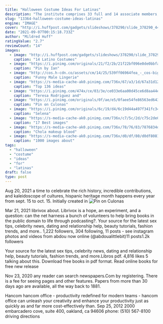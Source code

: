 ```yaml
---
title: "Halloween Costume Ideas For Latinas"
description: "The institute comprises 33 full and 14 associate members, with 16 affiliate members from departments within the university of cape town, and 17 adjunct members based nationally or"
slug: "13364-halloween-costume-ideas-latinas"
engine: "IMAGE"
cover: "http://i.huffpost.com/gadgets/slideshows/378290/slide_378290_4461550_free.jpg"
date: "2021-09-07T00:15:18.733Z"
author: "Mildred Huff"
ratingValue: "2.7"
reviewCount: "14"
images:
  - image: "http://i.huffpost.com/gadgets/slideshows/378290/slide_378290_4461550_free.jpg"
    caption: "14 Latino Costumes"
  - image: "https://i.pinimg.com/originals/21/f2/2b/21f22bf096e0de0bbfaae182c3d78789.jpg"
    caption: "Pin by Ian"
  - image: "http://cos.h-cdn.co/assets/cm/14/25/539ff06964fea_-_cos-biggest-show-on-earth-mdn-24852347.jpg"
    caption: "Funny Male Lingerie"
  - image: "https://s-media-cache-ak0.pinimg.com/736x/67/a3/1d/67a31d12aad5c6388070fcce746c431d.jpg"
    caption: "Top 136 ideas"
  - image: "https://i.pinimg.com/474x/ce/03/3e/ce033e6aa00d45ce6d8aa44e54ff7210.jpg"
    caption: "Teresa Rodriguez and"
  - image: "https://i.pinimg.com/originals/0f/ae/e5/0faee54fe86563ed6436088eb1c5a6d5.jpg"
    caption: "Pin on Culonas"
  - image: "https://i.pinimg.com/originals/6c/19/d4/6c19d44a497f341fc34e220a998b6e13.jpg"
    caption: "Selena"
  - image: "https://s-media-cache-ak0.pinimg.com/736x/c7/5c/2d/c75c2de05d2454005fc282bc9e2b520e.jpg"
    caption: "17 Best images"
  - image: "https://s-media-cache-ak0.pinimg.com/736x/78/76/83/7876834dec8d7dc86c724f45e79a7ce6.jpg"
    caption: "Chola makeup blood"
  - image: "https://s-media-cache-ak0.pinimg.com/736x/d0/df/80/d0df8081d4498fc3456f0bcca69638b0--disney-specials-disney-jr.jpg"
    caption: "1000 images about"
tags:
  - "halloween"
  - "costume"
  - "ideas"
  - "for"
  - "latinas"
draft: false
type: post
---
```


Aug 20, 2021 a time to celebrate the rich history, incredible contributions, and kaleidoscope of cultures, hispanic heritage month happens every year from sept. 15 to oct. 15. Initially created in
![Pin on Culonas](https://i.pinimg.com/originals/0f/ae/e5/0faee54fe86563ed6436088eb1c5a6d5.jpg "Pin on Culonas")

Mar 21, 2021 librivox about. Librivox is a hope, an experiment, and a question: can the net harness a bunch of volunteers to help bring books in the public domain to life through podcasting?. Your source for the latest sex tips, celebrity news, dating and relationship help, beauty tutorials, fashion trends, and more.. 1,222 followers, 304 following, 11 posts - see instagram photos and videos from abdou now online (@abdoualittlebit)11 posts1.2k followers
<!--inArticleAds-->

<!--galleryOne-->

Your source for the latest sex tips, celebrity news, dating and relationship help, beauty tutorials, fashion trends, and more.Libros pdf. 4,816 likes  5 talking about this. Download free books in pdf format. Read online books for free new release
<!--inArticleAds-->

<!--galleryTwo-->

Nov 23, 2020 any reader can search newspapers.Com by registering. There is a fee for seeing pages and other features. Papers from more than 30 days ago are available, all the way back to 1881.
<!--galleryThree-->

Hancom hancom office - productivity redefined for modern teams - hancom office can unleash your creativity and enhance your productivity just as quickly as  and far more cost-effectively than. Sep 25, 2012 2000 embarcadero cove, suite 400, oakland, ca 94606 phone: (510) 567-8100 driving directions
